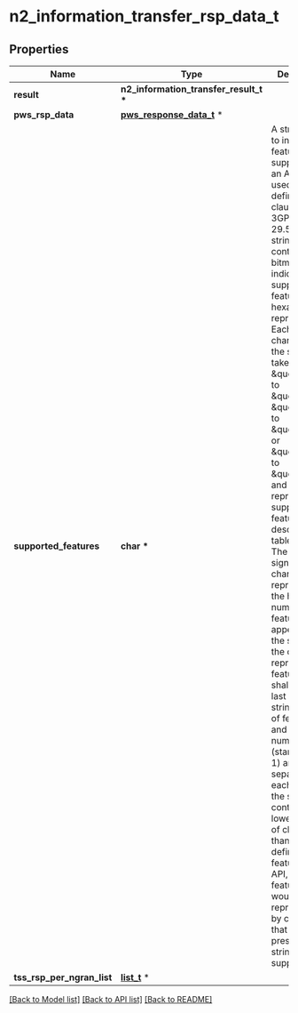 # n2_information_transfer_rsp_data_t

## Properties
Name | Type | Description | Notes
------------ | ------------- | ------------- | -------------
**result** | **n2_information_transfer_result_t \*** |  | 
**pws_rsp_data** | [**pws_response_data_t**](pws_response_data.md) \* |  | [optional] 
**supported_features** | **char \*** | A string used to indicate the features supported by an API that is used as defined in clause  6.6 in 3GPP TS 29.500. The string shall contain a bitmask indicating supported features in  hexadecimal representation Each character in the string shall take a value of \&quot;0\&quot; to \&quot;9\&quot;,  \&quot;a\&quot; to \&quot;f\&quot; or \&quot;A\&quot; to \&quot;F\&quot; and shall represent the support of 4 features as described in  table 5.2.2-3. The most significant character representing the highest-numbered features shall  appear first in the string, and the character representing features 1 to 4 shall appear last  in the string. The list of features and their numbering (starting with 1) are defined  separately for each API. If the string contains a lower number of characters than there are  defined features for an API, all features that would be represented by characters that are not  present in the string are not supported.  | [optional] 
**tss_rsp_per_ngran_list** | [**list_t**](tss_rsp_per_ngran.md) \* |  | [optional] 

[[Back to Model list]](../README.md#documentation-for-models) [[Back to API list]](../README.md#documentation-for-api-endpoints) [[Back to README]](../README.md)


